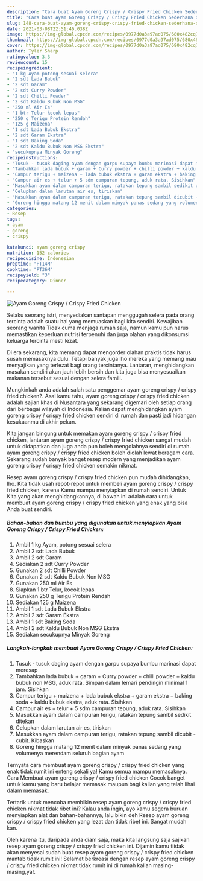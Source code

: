 ```yaml
---
description: "Cara buat Ayam Goreng Crispy / Crispy Fried Chicken Sederhana dan Mudah Dibuat"
title: "Cara buat Ayam Goreng Crispy / Crispy Fried Chicken Sederhana dan Mudah Dibuat"
slug: 148-cara-buat-ayam-goreng-crispy-crispy-fried-chicken-sederhana-dan-mudah-dibuat
date: 2021-03-08T22:51:46.038Z
image: https://img-global.cpcdn.com/recipes/0977d0a3a97ad075/680x482cq70/ayam-goreng-crispy-crispy-fried-chicken-foto-resep-utama.jpg
thumbnail: https://img-global.cpcdn.com/recipes/0977d0a3a97ad075/680x482cq70/ayam-goreng-crispy-crispy-fried-chicken-foto-resep-utama.jpg
cover: https://img-global.cpcdn.com/recipes/0977d0a3a97ad075/680x482cq70/ayam-goreng-crispy-crispy-fried-chicken-foto-resep-utama.jpg
author: Tyler Sharp
ratingvalue: 3.3
reviewcount: 15
recipeingredient:
- "1 kg Ayam potong sesuai selera"
- "2 sdt Lada Bubuk"
- "2 sdt Garam"
- "2 sdt Curry Powder"
- "2 sdt Chilli Powder"
- "2 sdt Kaldu Bubuk Non MSG"
- "250 ml Air Es"
- "1 btr Telur kocok lepas"
- "250 g Terigu Protein Rendah"
- "125 g Maizena"
- "1 sdt Lada Bubuk Ekstra"
- "2 sdt Garam Ekstra"
- "1 sdt Baking Soda"
- "2 sdt Kaldu Bubuk Non MSG Ekstra"
- "secukupnya Minyak Goreng"
recipeinstructions:
- "Tusuk - tusuk daging ayam dengan garpu supaya bumbu marinasi dapat meresap"
- "Tambahkan lada bubuk + garam + Curry powder + chilli powder + kaldu bubuk non MSG, aduk rata. Simpan dalam lemari pendingin minimal 1 jam. Sisihkan"
- "Campur terigu + maizena + lada bubuk ekstra + garam ekstra + baking soda + kaldu bubuk ekstra, aduk rata. Sisihkan"
- "Campur air es + telur + 5 sdm campuran tepung, aduk rata. Sisihkan"
- "Masukkan ayam dalam campuran terigu, ratakan tepung sambil sedikit ditekan"
- "Celupkan dalam larutan air es, tiriskan"
- "Masukkan ayam dalam campuran terigu, ratakan tepung sambil dicubit - cubit. Kibaskan"
- "Goreng hingga matang 12 menit dalam minyak panas sedang yang volumenya merendam seluruh bagian ayam"
categories:
- Resep
tags:
- ayam
- goreng
- crispy

katakunci: ayam goreng crispy 
nutrition: 152 calories
recipecuisine: Indonesian
preptime: "PT14M"
cooktime: "PT36M"
recipeyield: "3"
recipecategory: Dinner

---
```



![Ayam Goreng Crispy / Crispy Fried Chicken](https://img-global.cpcdn.com/recipes/0977d0a3a97ad075/680x482cq70/ayam-goreng-crispy-crispy-fried-chicken-foto-resep-utama.jpg)

Selaku seorang istri, menyediakan santapan menggugah selera pada orang tercinta adalah suatu hal yang memuaskan bagi kita sendiri. Kewajiban seorang  wanita Tidak cuma menjaga rumah saja, namun kamu pun harus memastikan keperluan nutrisi terpenuhi dan juga olahan yang dikonsumsi keluarga tercinta mesti lezat.

Di era  sekarang, kita memang dapat mengorder olahan praktis tidak harus susah memasaknya dulu. Tetapi banyak juga lho mereka yang memang mau menyajikan yang terlezat bagi orang tercintanya. Lantaran, menghidangkan masakan sendiri akan jauh lebih bersih dan kita juga bisa menyesuaikan makanan tersebut sesuai dengan selera famili. 



Mungkinkah anda adalah salah satu penggemar ayam goreng crispy / crispy fried chicken?. Asal kamu tahu, ayam goreng crispy / crispy fried chicken adalah sajian khas di Nusantara yang sekarang digemari oleh setiap orang dari berbagai wilayah di Indonesia. Kalian dapat menghidangkan ayam goreng crispy / crispy fried chicken sendiri di rumah dan pasti jadi hidangan kesukaanmu di akhir pekan.

Kita jangan bingung untuk memakan ayam goreng crispy / crispy fried chicken, lantaran ayam goreng crispy / crispy fried chicken sangat mudah untuk didapatkan dan juga anda pun boleh mengolahnya sendiri di rumah. ayam goreng crispy / crispy fried chicken boleh diolah lewat beragam cara. Sekarang sudah banyak banget resep modern yang menjadikan ayam goreng crispy / crispy fried chicken semakin nikmat.

Resep ayam goreng crispy / crispy fried chicken pun mudah dihidangkan, lho. Kita tidak usah repot-repot untuk membeli ayam goreng crispy / crispy fried chicken, karena Kamu mampu menyiapkan di rumah sendiri. Untuk Kita yang akan menghidangkannya, di bawah ini adalah cara untuk membuat ayam goreng crispy / crispy fried chicken yang enak yang bisa Anda buat sendiri.

<!--inarticleads1-->

##### Bahan-bahan dan bumbu yang digunakan untuk menyiapkan Ayam Goreng Crispy / Crispy Fried Chicken:

1. Ambil 1 kg Ayam, potong sesuai selera
1. Ambil 2 sdt Lada Bubuk
1. Ambil 2 sdt Garam
1. Sediakan 2 sdt Curry Powder
1. Gunakan 2 sdt Chilli Powder
1. Gunakan 2 sdt Kaldu Bubuk Non MSG
1. Gunakan 250 ml Air Es
1. Siapkan 1 btr Telur, kocok lepas
1. Gunakan 250 g Terigu Protein Rendah
1. Sediakan 125 g Maizena
1. Ambil 1 sdt Lada Bubuk Ekstra
1. Ambil 2 sdt Garam Ekstra
1. Ambil 1 sdt Baking Soda
1. Ambil 2 sdt Kaldu Bubuk Non MSG Ekstra
1. Sediakan secukupnya Minyak Goreng




<!--inarticleads2-->

##### Langkah-langkah membuat Ayam Goreng Crispy / Crispy Fried Chicken:

1. Tusuk - tusuk daging ayam dengan garpu supaya bumbu marinasi dapat meresap
1. Tambahkan lada bubuk + garam + Curry powder + chilli powder + kaldu bubuk non MSG, aduk rata. Simpan dalam lemari pendingin minimal 1 jam. Sisihkan
1. Campur terigu + maizena + lada bubuk ekstra + garam ekstra + baking soda + kaldu bubuk ekstra, aduk rata. Sisihkan
1. Campur air es + telur + 5 sdm campuran tepung, aduk rata. Sisihkan
1. Masukkan ayam dalam campuran terigu, ratakan tepung sambil sedikit ditekan
1. Celupkan dalam larutan air es, tiriskan
1. Masukkan ayam dalam campuran terigu, ratakan tepung sambil dicubit - cubit. Kibaskan
1. Goreng hingga matang 12 menit dalam minyak panas sedang yang volumenya merendam seluruh bagian ayam




Ternyata cara membuat ayam goreng crispy / crispy fried chicken yang enak tidak rumit ini enteng sekali ya! Kamu semua mampu memasaknya. Cara Membuat ayam goreng crispy / crispy fried chicken Cocok banget untuk kamu yang baru belajar memasak maupun bagi kalian yang telah lihai dalam memasak.

Tertarik untuk mencoba membikin resep ayam goreng crispy / crispy fried chicken nikmat tidak ribet ini? Kalau anda ingin, ayo kamu segera buruan menyiapkan alat dan bahan-bahannya, lalu bikin deh Resep ayam goreng crispy / crispy fried chicken yang lezat dan tidak ribet ini. Sangat mudah kan. 

Oleh karena itu, daripada anda diam saja, maka kita langsung saja sajikan resep ayam goreng crispy / crispy fried chicken ini. Dijamin kamu tiidak akan menyesal sudah buat resep ayam goreng crispy / crispy fried chicken mantab tidak rumit ini! Selamat berkreasi dengan resep ayam goreng crispy / crispy fried chicken nikmat tidak rumit ini di rumah kalian masing-masing,ya!.

